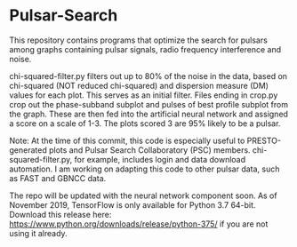 # Pulsar-Search
This repository contains programs that optimize the search for pulsars among graphs containing pulsar signals, radio frequency interference and noise. 

chi-squared-filter.py filters out up to 80% of the noise in the data, based on chi-squared (NOT reduced chi-squared) and dispersion measure (DM) values for each plot. This serves as an initial filter.
Files ending in crop.py crop out the phase-subband subplot and pulses of best profile subplot from the graph. These are then fed into the artificial neural network and assigned a score on a scale of 1-3. The plots scored 3 are 95% likely to be a pulsar.

Note: At the time of this commit, this code is especially useful to PRESTO-generated plots and Pulsar Search Collaboratory (PSC) members. chi-squared-filter.py, for example, includes login and data download automation. I am working on adapting this code to other pulsar data, such as FAST and GBNCC data.

The repo will be updated with the neural network component soon.
As of November 2019, TensorFlow is only available for Python 3.7 64-bit. Download this release here: https://www.python.org/downloads/release/python-375/ if you are not using it already.
